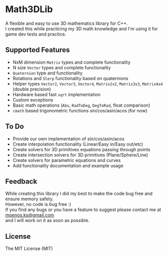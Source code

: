 # Math3DLib
 A flexible and easy to use 3D mathematics library for C++.\
 I created this while practicing my 3D math knowledge and I'm using it for game dev tests and practice.
 
 ## Supported Features
 * NxM dimension `Matrix` types and complete functionality
 * N size `Vector` types and complete functionality
 * `Quaternion` type and functionality
 * Rotations and `Slerp` functionality based on quaternions
 * Helper types `Vector2`, `Vector3`, `Vector4`, `Matrix2x2`, `Matrix3x3`, `Matrix4x4` (double precision)
 * Hardware based fast `sqrt` implementation
 * Custom exceptions
 * Basic math operations (`Abs`, `RadToDeg`, `DegToRad`, float comparison)
 * `cmath` based trigonometric functions sin/cos/asin/acos (for now)

## To Do
* Provide our own implementation of sin/cos/asin/acos
* Create interpolation functionality (Linear/Easy in/Easy out/etc)
* Create solvers for 3D primitives equations passing through points
* Create intersection solvers for 3D primitives (Plane/Sphere/Line)
* Create solvers for parametric equations and curves
* Add functionality documentation and example usage

## Feedback
While creating this library I did my best to make the code bug free and ensure memory safety.\
However, no code is bug free :)\
If you find any bugs or you have a feature to suggest please contact me at mpenos.ks@gmail.com\
and I will work on it as soon as possible.

## License
The MIT License (MIT)
